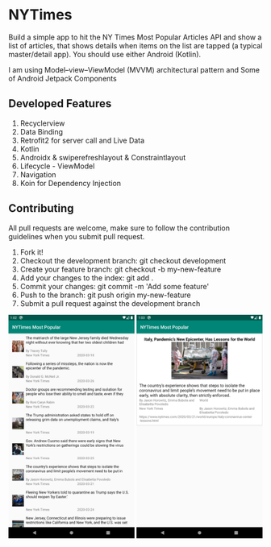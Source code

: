 # NYTimes
Build a simple app to hit the NY Times Most Popular Articles API and show a list of articles, that shows details when items on the list are tapped (a typical master/detail app). You should use either Android (Kotlin).

I am using Model–view–ViewModel (MVVM) architectural pattern and Some of Android Jetpack Components 


## Developed Features
1. Recyclerview 
2. Data Binding
3. Retrofit2 for server call and Live Data
4. Kotlin
5. Androidx & swiperefreshlayout & Constraintlayout
6. Lifecycle - ViewModel
7. Navigation 
8. Koin for Dependency Injection

## Contributing
All pull requests are welcome, make sure to follow the contribution guidelines when you submit pull request.

1. Fork it!
2. Checkout the development branch: git checkout development
3. Create your feature branch: git checkout -b my-new-feature
4. Add your changes to the index: git add .
5. Commit your changes: git commit -m 'Add some feature'
6. Push to the branch: git push origin my-new-feature
7. Submit a pull request against the development branch


<img src="screenshots/Screenshot_1585350121.png" width="250"/> 
<img src="screenshots/Screenshot_1585350193.png" width="250"/>
